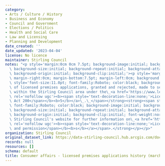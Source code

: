 ```yaml
---
category:
- Arts / Culture / History
- Business and Economy
- Council and Government
- Elections / Politics
- Health and Social Care
- Law and Licensing
- Planning and Development
date_created: ''
date_updated: '2023-04-04'
license: No licence
maintainer: Stirling Council
notes: "<p style='margin:0cm 0cm 7.5pt; background-image:initial; background-position:initial;\
  \ background-size:initial; background-repeat:initial; background-attachment:initial;\
  \ background-origin:initial; background-clip:initial;'><p style='margin-top:0cm;\
  \ margin-right:0cm; margin-bottom:7.5pt; margin-left:0cm; background:white;'><strong><span\
  \ style='font-size:11.0pt; font-family:Roboto; color:black; background:white; font-weight:normal;'>Details\
  \ of licensed premises applications, granted and rejected, made to sell alcohol\
  \ within the Stirling Council area under the\_<a href='https://www.legislation.gov.uk/asp/2005/16'\
  \ rel='nofollow ugc'><b><span style='text-decoration-line:none;'>Licensing (Scotland)\
  \ Act 200</span></b><b>5</b></a>\_.\_</span></strong><strong><span style='font-size:11pt;\
  \ font-family:Roboto; color:black; background-image:initial; background-position:initial;\
  \ background-size:initial; background-repeat:initial; background-attachment:initial;\
  \ background-origin:initial; background-clip:initial; font-weight:normal;'>Visit\
  \ Stirling Council's website for further information on\_<a href='https://www.stirling.gov.uk/business-and-licences/licences-permits-and-permissions/'\
  \ rel='nofollow ugc'><b><span style='text-decoration-line:none;'>Licences, permits\
  \ and permission</span></b><b>s</b></a></span>.</strong></p></p>"
organization: Stirling Council
original_dataset_link: https://data-stirling-council.hub.arcgis.com/documents/stirling-council::consumer-affairs-licensed-premises-applications-history-march-2023
records: null
resources: []
schema: default
title: Consumer affairs - licensed premises applications history (march 2023)
---
```

